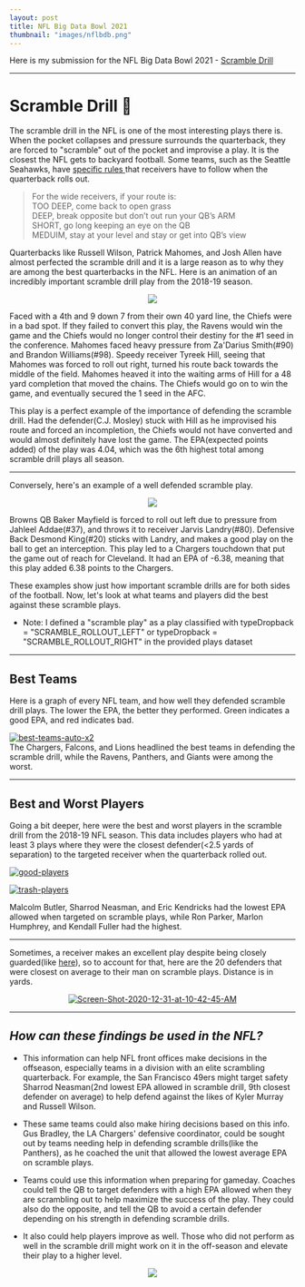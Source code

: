 ```yaml
---
layout: post
title: NFL Big Data Bowl 2021
thumbnail: "images/nflbdb.png"
---
```


Here is my submission for the NFL Big Data Bowl 2021 - [Scramble Drill](https://www.kaggle.com/pranavrajaram/scramble-drill)
<hr>

# **Scramble Drill 🏈**

The scramble drill in the NFL is one of the most interesting plays there is. When the pocket collapses and pressure surrounds the quarterback, they are forced to "scramble" out of the pocket and improvise a play. It is the closest the NFL gets to backyard football. Some teams, such as the Seattle Seahawks, have [specific rules ](https://www.fieldgulls.com/football-breakdowns/2014/1/8/5267712/seahawks-saints-receivers-and-scramble-rules) that receivers have to follow when the quarterback rolls out.
> For the wide receivers, if your route is: <br>
TOO DEEP, come back to open grass <br>
DEEP, break opposite but don’t out run your QB’s ARM <br>
SHORT, go long keeping an eye on the QB <br>
MEDUIM, stay at your level and stay or get into QB’s view 

Quarterbacks like Russell Wilson, Patrick Mahomes, and Josh Allen have almost perfected the scramble drill and it is a large reason as to why they are among the best quarterbacks in the NFL. Here is an animation of an incredibly important scramble drill play from the 2018-19 season. 
<br>
<center><img src="https://media.giphy.com/media/4Nh5ge5OrIRwCf5ac2/giphy.gif"></center>

Faced with a 4th and 9 down 7 from their own 40 yard line, the Chiefs were in a bad spot. If they failed to convert this play, the Ravens would win the game and the Chiefs would no longer control their destiny for the #1 seed in the conference. Mahomes faced heavy pressure from Za'Darius Smith(#90) and Brandon Williams(#98). Speedy receiver Tyreek Hill, seeing that Mahomes was forced to roll out right, turned his route back towards the middle of the field. Mahomes heaved it into the waiting arms of Hill for a 48 yard completion that moved the chains. The Chiefs would go on to win the game, and eventually secured the 1 seed in the AFC.

This play is a perfect example of the importance of defending the scramble drill. Had the defender(C.J. Mosley) stuck with Hill as he improvised his route and forced an incompletion, the Chiefs would not have converted and would almost definitely have lost the game. The EPA(expected points added) of the play was 4.04, which was the 6th highest total among scramble drill plays all season.

<hr>

Conversely, here's an example of a well defended scramble play.
<center><img src="https://media.giphy.com/media/z66BLiT9hTISNaejtd/giphy.gif"></center>

Browns QB Baker Mayfield is forced to roll out left due to pressure from Jahleel Addae(#37), and throws it to receiver Jarvis Landry(#80). Defensive Back Desmond King(#20) sticks with Landry, and makes a good play on the ball to get an interception. This play led to a Chargers touchdown that put the game out of reach for Cleveland. It had an EPA of -6.38, meaning that this play added 6.38 points to the Chargers.

These examples show just how important scramble drills are for both sides of the football. Now, let's look at what teams and players did the best against these scramble plays.

- Note: I defined a "scramble play" as a play classified with typeDropback = "SCRAMBLE_ROLLOUT_LEFT" or typeDropback = "SCRAMBLE_ROLLOUT_RIGHT" in the provided plays dataset

<hr>

## Best Teams
Here is a graph of every NFL team, and how well they defended scramble drill plays. The lower the EPA, the better they performed.
Green indicates a good EPA, and red indicates bad.

<a href="https://i.ibb.co/BCfD03V/team-stats.png"><img src="https://i.ibb.co/BCfD03V/team-stats.png" alt="best-teams-auto-x2" border="0"></a>
<br>
The Chargers, Falcons, and Lions headlined the best teams in defending the scramble drill, while the Ravens, Panthers, and Giants were among the worst.

<hr>

## Best and Worst Players
Going a bit deeper, here were the best and worst players in the scramble drill from the 2018-19 NFL season. This data includes players who had at least 3 plays where they were the closest defender(<2.5 yards of separation) to the targeted receiver when the quarterback rolled out.

<a href="https://ibb.co/pJ6XHJB"><img src="https://i.ibb.co/Yp4j5pF/good-players.png" alt="good-players" border="0"></a>

<a href="https://ibb.co/h9YNJmp"><img src="https://i.ibb.co/9gZ0krR/trash-players.png" alt="trash-players" border="0"></a>

Malcolm Butler, Sharrod Neasman, and Eric Kendricks had the lowest EPA allowed when targeted on scramble plays, while Ron Parker, Marlon Humphrey, and Kendall Fuller had the highest.

<hr>

Sometimes, a receiver makes an excellent play despite being closely guarded(like [here](https://www.miamidolphins.com/video/leonte-carroo-hauls-in-epic-74-yard-touchdown)), so to account for that, here are the 20 defenders that were closest on average to their man on scramble plays. Distance is in yards.

<center><a href="https://ibb.co/MkXz0Qw"><img src="https://i.ibb.co/HTJc83w/Screen-Shot-2020-12-31-at-10-42-45-AM.png" alt="Screen-Shot-2020-12-31-at-10-42-45-AM" border="0"></a></center>

<hr>

## *How can these findings be used in the NFL?*

- This information can help NFL front offices make decisions in the offseason, especially teams in a division with an elite scrambling quarterback. For example, the San Francisco 49ers might target safety Sharrod Neasman(2nd lowest EPA allowed in scramble drill, 9th closest defender on average) to help defend against the likes of Kyler Murray and Russell Wilson.  

- These same teams could also make hiring decisions based on this info. Gus Bradley, the LA Chargers' defensive coordinator, could be sought out by teams needing help in defending scramble drills(like the Panthers), as he coached the unit that allowed the lowest average EPA on scramble plays. 

- Teams could use this information when preparing for gameday. Coaches could tell the QB to target defenders with a high EPA allowed when they are scrambling out to help maximize the success of the play. They could also do the opposite, and tell the QB to avoid a certain defender depending on his strength in defending scramble drills.

- It also could help players improve as well. Those who did not perform as well in the scramble drill might work on it in the off-season and elevate their play to a higher level.

<center><img src="https://media.giphy.com/media/gU0B4gywNafrZRzMzM/giphy.gif"></center>
